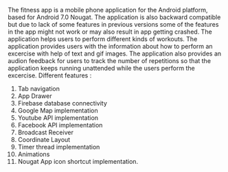 The fitness app is a mobile phone application for the Android platform, based for Android 7.0 Nougat. The application is also backward compatible but due to lack of some features in previous versions some of the features in the app might not work or may also result in app getting crashed.
The application helps users to perform different kinds of workouts. The application provides users with the information about how to perform an excercise with help of text and gif images. The application also provides an audion feedback for users to track the number of repetitions so that the application keeps running unattended while the users perform the excercise.
Different features : 
 1. Tab navigation
 2. App Drawer
 3. Firebase database connectivity
 4. Google Map implementation
 5. Youtube API implementation
 6. Facebook API implementation
 7. Broadcast Receiver
 8. Coordinate Layout
 9. Timer thread implementation
 10. Animations
 11. Nougat App icon shortcut implementation.